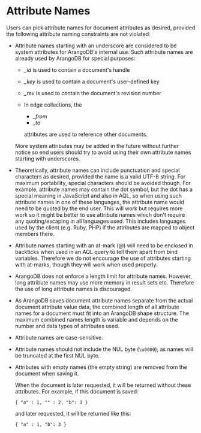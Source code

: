 Attribute Names
===============

Users can pick attribute names for document attributes as desired, provided the
following attribute naming constraints are not violated:

- Attribute names starting with an underscore are considered to be system
  attributes for ArangoDB's internal use. Such attribute names are already used
  by ArangoDB for special purposes:
  - *_id* is used to contain a document's handle
  - *_key* is used to contain a document's user-defined key
  - *_rev* is used to contain the document's revision number
  - In edge collections, the
    - *_from*
    - *_to*

    attributes are used to reference other documents.

  More system attributes may be added in the future without further notice so
  end users should try to avoid using their own attribute names starting with
  underscores.

* Theoretically, attribute names can include punctuation and special characters
  as desired, provided the name is a valid UTF-8 string.  For maximum
  portability, special characters should be avoided though.  For example,
  attribute names may contain the dot symbol, but the dot has a special meaning
  in JavaScript and also in AQL, so when using such attribute names in one of
  these languages, the attribute name would need to be quoted by the end
  user. This will work but requires more work so it might be better to use
  attribute names which don't require any quoting/escaping in all languages
  used. This includes languages used by the client (e.g. Ruby, PHP) if the
  attributes are mapped to object members there.
* Attribute names starting with an at-mark (*@*) will need to be enclosed in
  backticks when used in an AQL query to tell them apart from bind variables.
  Therefore we do not encourage the use of attributes starting with at-marks,
  though they will work when used properly.
* ArangoDB does not enforce a length limit for attribute names. However, long
  attribute names may use more memory in result sets etc. Therefore the use
  of long attribute names is discouraged.
* As ArangoDB saves document attribute names separate from the actual document
  attribute value data, the combined length of all attribute names for a
  document must fit into an ArangoDB shape structure. The maximum combined names
  length is variable and depends on the number and data types of attributes
  used.
* Attribute names are case-sensitive.
* Attribute names should not include the NUL byte (`\u0000`), as names will be
  truncated at the first NUL byte.
* Attributes with empty names (the empty string) are removed from the document 
  when saving it. 

  When the document is later requested, it will be returned without these 
  attributes. For example, if this document is saved:

      { "a" : 1, "" : 2, "b": 3 }

  and later requested, it will be returned like this:
      
      { "a" : 1, "b": 3 }

